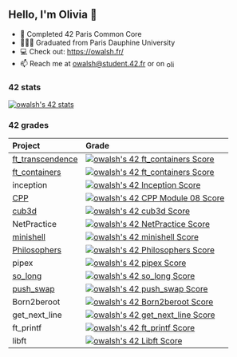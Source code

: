 ## Hello, I'm Olivia 👋 

* 🔭 Completed 42 Paris Common Core
* 👨🏽‍🎓 Graduated from Paris Dauphine University
* 💻 Check out: https://owalsh.fr/
* 📫 Reach me at owalsh@student.42.fr or on <a href="https://www.linkedin.com/in/oliviaclarisse-walsh/" target="blank"><img align="center" src="https://raw.githubusercontent.com/rahuldkjain/github-profile-readme-generator/master/src/images/icons/Social/linked-in-alt.svg" alt="oliviawalsh" height="15" width="20" /></a>

### 42 stats

<a href="https://github.com/JaeSeoKim/badge42"><img src="https://badge42.vercel.app/api/v2/clgc085vg000608m9nrufthif/stats?cursusId=21&coalitionId=45" alt="owalsh's 42 stats" /></a>

### 42 grades

| Project    | Grade                |
| :--------  | :-----------------   |
| [ft_transcendence](https://github.com/bCigueS/ft_transcendence) | <a href="https://github.com/JaeSeoKim/badge42"><img src="https://badge42.vercel.app/api/v2/clgc085vg000608m9nrufthif/project/3135194" alt="owalsh's 42 ft_containers Score" /></a> |
| [ft_containers](https://github.com/olivwalsh/ft_containers) | <a href="https://github.com/JaeSeoKim/badge42"><img src="https://badge42.vercel.app/api/v2/clgc085vg000608m9nrufthif/project/2990654" alt="owalsh's 42 ft_containers Score" /></a> |
| inception | <a href="https://github.com/JaeSeoKim/badge42"><img src="https://badge42.vercel.app/api/v2/clgc085vg000608m9nrufthif/project/2930626" alt="owalsh's 42 Inception Score" /></a> |
| [CPP](https://github.com/olivwalsh/CPP) | <a href="https://github.com/JaeSeoKim/badge42"><img src="https://badge42.vercel.app/api/v2/clgc085vg000608m9nrufthif/project/2926097" alt="owalsh's 42 CPP Module 08 Score" /></a> |
| [cub3d](https://github.com/olivwalsh/cub3d) | <a href="https://github.com/JaeSeoKim/badge42"><img src="https://badge42.vercel.app/api/v2/clgc085vg000608m9nrufthif/project/2902679" alt="owalsh's 42 cub3d Score" /></a> |
| NetPractice | <a href="https://github.com/JaeSeoKim/badge42"><img src="https://badge42.vercel.app/api/v2/clgc085vg000608m9nrufthif/project/2841689" alt="owalsh's 42 NetPractice Score" /></a>|
| [minishell](https://github.com/olivwalsh/minishell) | <a href="https://github.com/JaeSeoKim/badge42"><img src="https://badge42.vercel.app/api/v2/clgc085vg000608m9nrufthif/project/2824539" alt="owalsh's 42 minishell Score" /></a> |
| [Philosophers](https://github.com/olivwalsh/Philosophers) | <a href="https://github.com/JaeSeoKim/badge42"><img src="https://badge42.vercel.app/api/v2/clgc085vg000608m9nrufthif/project/2730900" alt="owalsh's 42 Philosophers Score" /></a> |
| pipex | <a href="https://github.com/JaeSeoKim/badge42"><img src="https://badge42.vercel.app/api/v2/clgc085vg000608m9nrufthif/project/2673029" alt="owalsh's 42 pipex Score" /></a> |
| [so_long](https://github.com/olivwalsh/so_long) | <a href="https://github.com/JaeSeoKim/badge42"><img src="https://badge42.vercel.app/api/v2/clgc085vg000608m9nrufthif/project/2598756" alt="owalsh's 42 so_long Score" /></a> |
| [push_swap](https://github.com/olivwalsh/push_swap) | <a href="https://github.com/JaeSeoKim/badge42"><img src="https://badge42.vercel.app/api/v2/clgc085vg000608m9nrufthif/project/2602807" alt="owalsh's 42 push_swap Score" /></a> |
| Born2beroot | <a href="https://github.com/JaeSeoKim/badge42"><img src="https://badge42.vercel.app/api/v2/clgc085vg000608m9nrufthif/project/2594758" alt="owalsh's 42 Born2beroot Score" /></a> |
| get_next_line | <a href="https://github.com/JaeSeoKim/badge42"><img src="https://badge42.vercel.app/api/v2/clgc085vg000608m9nrufthif/project/2587767" alt="owalsh's 42 get_next_line Score" /></a> |
| ft_printf | <a href="https://github.com/JaeSeoKim/badge42"><img src="https://badge42.vercel.app/api/v2/clgc085vg000608m9nrufthif/project/2585972" alt="owalsh's 42 ft_printf Score" /></a> |
| libft | <a href="https://github.com/JaeSeoKim/badge42"><img src="https://badge42.vercel.app/api/v2/clgc085vg000608m9nrufthif/project/2579744" alt="owalsh's 42 Libft Score" /></a> |
